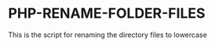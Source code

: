 PHP-RENAME-FOLDER-FILES
=======================

This is the script for renaming the directory files to lowercase
